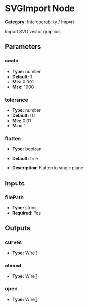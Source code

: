 
# SVGImport Node

**Category:** Interoperability / Import

Import SVG vector graphics

## Parameters


### scale
- **Type:** number
- **Default:** 1
- **Min:** 0.001
- **Max:** 1000



### tolerance
- **Type:** number
- **Default:** 0.1
- **Min:** 0.01
- **Max:** 1



### flatten
- **Type:** boolean
- **Default:** true


- **Description:** Flatten to single plane


## Inputs


### filePath
- **Type:** string
- **Required:** Yes



## Outputs


### curves
- **Type:** Wire[]



### closed
- **Type:** Wire[]



### open
- **Type:** Wire[]




